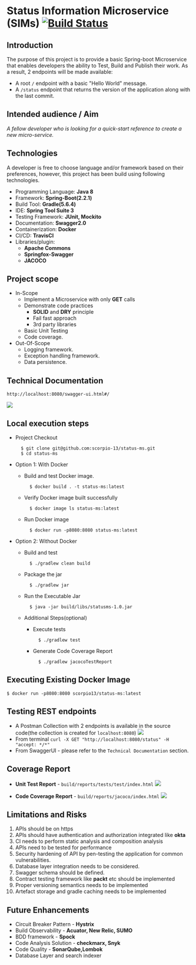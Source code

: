 Status Information Microservice (SIMs) [![Build Status](https://travis-ci.org/scorpio-13/status-ms.svg?branch=master)](https://travis-ci.org/scorpio-13/status-ms)
===============================

Introduction
------------
The purpose of this project is to provide a basic Spring-boot Microservice  that enables developers the ability to Test, Build and Publish their work.
As a result, 2 endpoints will be made available:

- A root `/` endpoint with a basic "Hello World" message.
- A `/status` endpoint that returns the version of the application along with the last commit.


Intended audience / Aim
----------------------
*A fellow developer who is looking for a quick-start reference to create a  new micro-service.*

Technologies
-------------
A developer is free to choose language and/or framework based on their preferences, however, this project has been build using following technologies.

- Programming Language: **Java 8**
- Framework: **Spring-Boot(2.2.1)**
- Build Tool: **Gradle(5.6.4)**
- IDE: **Spring Tool Suite 3**
- Testing Framework: **JUnit, Mockito**
- Documentation: **Swagger2.0**
- Containerization: **Docker**
- CI/CD: **TravisCI**
- Libraries/plugin:
	- **Apache Commons**	
	- **Springfox-Swagger**
	- **JACOCO**

Project scope
-------------
- In-Scope
	- Implement a Microservice with only **GET** calls
	- Demonstrate code practices
		- **SOLID** and **DRY** principle
		- Fail fast approach
		- 3rd party libraries
	- Basic Unit Testing
	- Code coverage.
- Out-Of-Scope
	- Logging framework.
	- Exception handling framework.
	- Data persistence.

Technical Documentation
-----------------------

	http://localhost:8080/swagger-ui.html#/
![](src/main/resources/static/SIMs-SwaggerUI.png)

Local execution steps 
----------------------

- Project Checkout

		$ git clone git@github.com:scorpio-13/status-ms.git 
		$ cd status-ms

- Option 1: With Docker
	- Build and test Docker image.
      			
			$ docker build . -t status-ms:latest
    - Verify Docker image built successfully
      		
			$ docker image ls status-ms:latest
    - Run Docker image  

			$ docker run -p8080:8080 status-ms:latest

- Option 2: Without Docker
 
	- Build and test
			
			$ ./gradlew clean build
	
	- Package the jar
	
			$ ./gradlew jar
	
	- Run the Executable Jar
	
			$ java -jar build/libs/statusms-1.0.jar
	
	- Additional Steps(optional)  
		- Execute tests 
			
				$ ./gradlew test
			
		
		- Generate Code Coverage Report
				
				$ ./gradlew jacocoTestReport

Executing Existing Docker Image
-------------------------------
	
	$ docker run -p8080:8080 scorpio13/status-ms:latest

Testing REST endpoints
----------------------

- A Postman Collection with 2 endpoints is available in the source code(the collection is created for `localhost:8080`)
	![](src/main/resources/static/SIMs-PostMan-Status.PNG)
- From terminal `curl -X GET "http://localhost:8080/status" -H "accept: */*"`
- From SwaggerUI - please refer to the `Technical Documentation` section.


Coverage Report
--------------
- **Unit Test Report** - `build/reports/tests/test/index.html`
![](src/main/resources/static/SIMs-UnitTest.PNG)

- **Code Coverage Report** - `build/reports/jacoco/index.html`
![](src/main/resources/static/SIMs-CodeCoverage.PNG) 

Limitations and Risks
---------------------

1. APIs should be on https
2. APIs should have authentication and authorization integrated like **okta**
3. CI needs to perform static analysis and composition analysis
4. APIs need to be tested for performance
5. Security hardening of API by pen-testing the application for common vulnerabilities.
6. Database layer integration needs to be considered.
7. Swagger schema should be defined.
8. Contract testing framework like **packt** etc should be implemented
9. Proper versioning semantics needs to be implemented
10. Artefact storage and gradle caching needs to be implemented

Future Enhancements
------------------
- Circuit Breaker Pattern - **Hystrix**
- Build Observability - **Acuator, New Relic, SUMO**
- BDD framework - **Spock**
- Code Analysis Solution - **checkmarx, Snyk**
- Code Quality - **SonarQube,Lombok**
- Database Layer and search indexer
